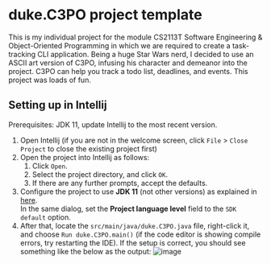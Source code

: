 # duke.C3PO project template

This is my individual project for the module CS2113T Software Engineering & Object-Oriented Programming in which we are required to create a task-tracking CLI application. Being a huge Star Wars nerd, I decided to use an ASCII art version of C3PO, infusing his character and demeanor into the project. C3PO can help you track a todo list, deadlines, and events. This project was loads of fun.  

## Setting up in Intellij

Prerequisites: JDK 11, update Intellij to the most recent version.

1. Open Intellij (if you are not in the welcome screen, click `File` > `Close Project` to close the existing project first)
1. Open the project into Intellij as follows:
   1. Click `Open`.
   1. Select the project directory, and click `OK`.
   1. If there are any further prompts, accept the defaults.
1. Configure the project to use **JDK 11** (not other versions) as explained in [here](https://www.jetbrains.com/help/idea/sdk.html#set-up-jdk).<br>
   In the same dialog, set the **Project language level** field to the `SDK default` option.
3. After that, locate the `src/main/java/duke.C3PO.java` file, right-click it, and choose `Run duke.C3PO.main()` (if the code editor is showing compile errors, try restarting the IDE). If the setup is correct, you should see something like the below as the output:
![image](https://github.com/user-attachments/assets/ea49b9e4-d901-44db-b6b4-b10de4d1121b)

